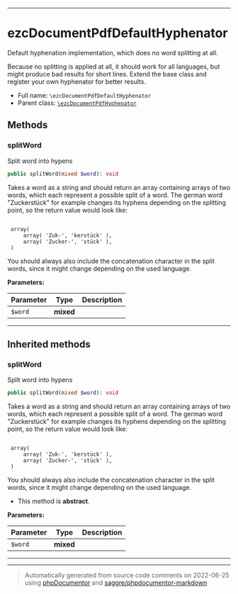 ***

# ezcDocumentPdfDefaultHyphenator

Default hyphenation implementation, which does no word splitting at all.

Because no splitting is applied at all, it should work for all languages,
but might produce bad results for short lines. Extend the base class and
register your own hyphenator for better results.

* Full name: `\ezcDocumentPdfDefaultHyphenator`
* Parent class: [`\ezcDocumentPdfHyphenator`](./ezcDocumentPdfHyphenator.md)




## Methods


### splitWord

Split word into hypens

```php
public splitWord(mixed $word): void
```

Takes a word as a string and should return an array containing arrays of
two words, which each represent a possible split of a word. The german
word "Zuckerstück" for example changes its hyphens depending on the
splitting point, so the return value would look like:

<code>
 array(
     array( 'Zuk-', 'kerstück' ),
     array( 'Zucker-', 'stück' ),
 )
</code>

You should always also include the concatenation character in the split
words, since it might change depending on the used language.






**Parameters:**

| Parameter | Type | Description |
|-----------|------|-------------|
| `$word` | **mixed** |  |




***


## Inherited methods


### splitWord

Split word into hypens

```php
public splitWord(mixed $word): void
```

Takes a word as a string and should return an array containing arrays of
two words, which each represent a possible split of a word. The german
word "Zuckerstück" for example changes its hyphens depending on the
splitting point, so the return value would look like:

<code>
 array(
     array( 'Zuk-', 'kerstück' ),
     array( 'Zucker-', 'stück' ),
 )
</code>

You should always also include the concatenation character in the split
words, since it might change depending on the used language.


* This method is **abstract**.



**Parameters:**

| Parameter | Type | Description |
|-----------|------|-------------|
| `$word` | **mixed** |  |




***


***
> Automatically generated from source code comments on 2022-06-25 using [phpDocumentor](http://www.phpdoc.org/) and [saggre/phpdocumentor-markdown](https://github.com/Saggre/phpDocumentor-markdown)
